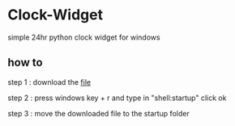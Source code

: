 # Clock-Widget
simple 24hr python clock widget for windows 

## how to
 step 1 : download the <a href="https://github.com/CloudGlitch/Clock-Widget/releases/download/v1/clock.pyw">file</a>
 
 step 2 : press windows key + r and type in "shell:startup" click ok
 
 step 3 : move the downloaded file to the startup folder

